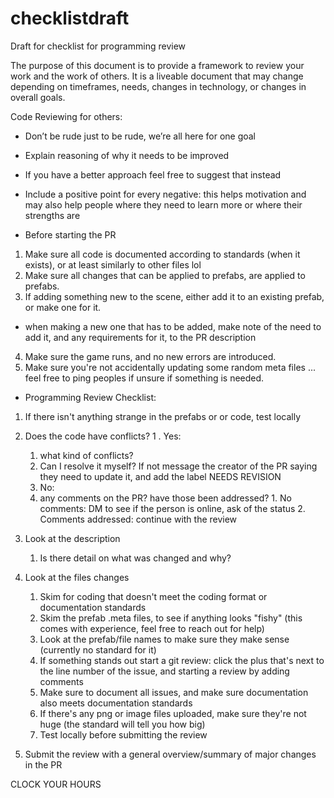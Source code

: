 # checklistdraft
Draft for checklist for programming review

The purpose of this document is to provide a framework to review your work and the work of others. It is a liveable document that may change depending on timeframes, needs, changes in technology, or changes in overall goals.

Code Reviewing for others:



* Don’t be rude just to be rude, we’re all here for one goal
* Explain reasoning of why it needs to be improved
* If you have a better approach feel free to suggest that instead
* Include a positive point for every negative: this helps motivation and may also help people where they need to learn more or where their strengths are


* Before starting the PR

1. Make sure all code is documented according to standards (when it exists), or at least similarly to other files lol
2. Make sure all changes that can be applied to prefabs, are applied to prefabs.
3. If adding something new to the scene, either add it to an existing prefab, or make one for it.
  - when making a new one that has to be added, make note of the need to add it, and any requirements for it, to the PR description
4. Make sure the game runs, and no new errors are introduced.
5. Make sure you're not accidentally updating some random meta files ... feel free to ping peoples if unsure if something is needed.

* Programming Review Checklist:


1. If there isn't anything strange in the prefabs or or code, test locally
1. Does the code have conflicts?
    1  . Yes:
     1. what kind of conflicts?
      2. Can I resolve it myself? If not message the creator of the PR saying they need to update it, and add the label NEEDS REVISION
    2. No:
      1. any comments on the PR? have those been addressed?
        1. No comments: DM to see if the person is online, ask of the status
        2. Comments addressed: continue with the review
3. Look at the description
    1. Is there detail on what was changed and why?
4. Look at the files changes
    1. Skim for coding that doesn't meet the coding format or documentation standards
    2. Skim the prefab .meta files, to see if anything looks "fishy" (this comes with experience, feel free to reach out for help)
    3. Look at the prefab/file names to make sure they make sense (currently no standard for it)
    4. If something stands out start a git review: click the plus that's next to the line number of the issue, and starting a review by adding comments
    5. Make sure to document all issues, and make sure documentation also meets documentation standards
    6. If there's any png or image files uploaded, make sure they're not huge (the standard will tell you how big)
    7. Test locally before submitting the review

4. Submit the review with a general overview/summary of major changes in the PR



CLOCK YOUR HOURS
